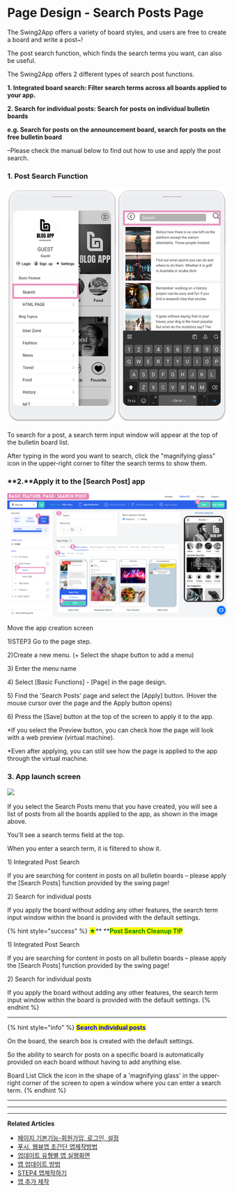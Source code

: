 # Page Design - Search Posts Page

The Swing2App offers a variety of board styles, and users are free to create a board and write a post\~!

The post search function, which finds the search terms you want, can also be useful.

The Swing2App offers 2 different types of search post functions.

**1. Integrated board search: Filter search terms across all boards applied to your app.**

**2. Search for individual posts: Search for posts on individual bulletin boards**

**e.g. Search for posts on the announcement board, search for posts on the free bulletin board**

–Please check the manual below to find out how to use and apply the post search.

###  **1.** Post Search Function

![](../../../.gitbook/assets/ADAUntitled-2.png)

To search for a post, a search term input window will appear at the top of the bulletin board list.

After typing in the word you want to search, click the "magnifying glass" icon in the upper-right corner to filter the search terms to show them.

###  **2.**Apply it to the \[Search Post] app

![](<../../../.gitbook/assets/1.. (4).png>)

Move the app creation screen

1\)STEP3 Go to the page step.

2\)Create a new menu. (+ Select the shape button to add a menu)

3\) Enter the menu name

4\) Select \[Basic Functions] - \[Page] in the page design.

5\) Find the 'Search Posts' page and select the \[Apply] button. (Hover the mouse cursor over the page and the Apply button opens)

6\) Press the \[Save] button at the top of the screen to apply it to the app.

\*If you select the Preview button, you can check how the page will look with a web preview (virtual machine).

\*Even after applying, you can still see how the page is applied to the app through the virtual machine.

###  **3.** App launch screen

![](../../../.gitbook/assets/Screenrecorder-2023-08-29-18-50-01-742.gif)

If you select the Search Posts menu that you have created, you will see a list of posts from all the boards applied to the app, as shown in the image above.

You'll see a search terms field at the top.

When you enter a search term, it is filtered to show it.

1\) Integrated Post Search

If you are searching for content in posts on all bulletin boards – please apply the \[Search Posts] function provided by the swing page!

2\) Search for individual posts

If you apply the board without adding any other features, the search term input window within the board is provided with the default settings.

{% hint style="success" %}
<mark style="color:green;">**★**</mark>** **<mark style="color:green;">**Post Search Cleanup TIP**</mark>

1\) Integrated Post Search

If you are searching for content in posts on all bulletin boards – please apply the \[Search Posts] function provided by the swing page!

2\) Search for individual posts

If you apply the board without adding any other features, the search term input window within the board is provided with the default settings.
{% endhint %}

***

{% hint style="info" %}
<mark style="color:blue;">**Search individual posts**</mark>

On the board, the search box is created with the default settings.

So the ability to search for posts on a specific board is automatically provided on each board without having to add anything else.

Board List Click the icon in the shape of a 'magnifying glass' in the upper-right corner of the screen to open a window where you can enter a search term.
{% endhint %}

***

***

***

**Related Articles**

* [페이지 기본기능-회원가입, 로그인, 설정](https://wp.swing2app.co.kr/documentation/v3manual/join-login/)
* [푸시, 웹뷰앱 초간단 앱제작방법](https://wp.swing2app.co.kr/documentation/v3manual/push-webview/)
* [업데이트 유형별 앱 실행화면](https://wp.swing2app.co.kr/documentation/v3manual/update-type/)
* [앱 업데이트 방법](https://wp.swing2app.co.kr/documentation/v3manual/app-update/)
* [STEP4 앱제작하기](https://wp.swing2app.co.kr/documentation/v3manual/appcreation/)
* [앱 추가 제작](https://wp.swing2app.co.kr/documentation/v3manual/app-add/)
